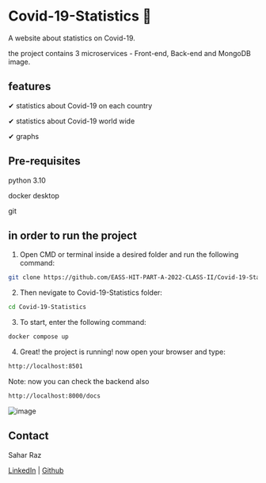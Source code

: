 # Covid-19-Statistics 🤢 #

A website about statistics on Covid-19.

the project contains 3 microservices - Front-end, Back-end and MongoDB image.

## features ##

✔ statistics about Covid-19 on each country

✔ statistics about Covid-19 world wide

✔ graphs

## Pre-requisites ##

python 3.10

docker desktop

git

## in order to run the project ##

1. Open CMD or terminal inside a desired folder and run the following command:

``` bash
git clone https://github.com/EASS-HIT-PART-A-2022-CLASS-II/Covid-19-Statistics.git
```

2. Then nevigate to Covid-19-Statistics folder:
```bash
cd Covid-19-Statistics
```

3. To start, enter the following command:
```bash
docker compose up
```

4. Great! the project is running! now open your browser and type:
```bash
http://localhost:8501
```  

Note: now you can check the backend also 
```bash
http://localhost:8000/docs
``` 

![image](https://user-images.githubusercontent.com/62401198/213872243-98f10fac-0162-4d43-809c-790a224de707.png)


## Contact
Sahar Raz

[LinkedIn](https://www.linkedin.com/in/sahar-raz-62bbb2120/) | [Github](https://github.com/SaharRaz)
